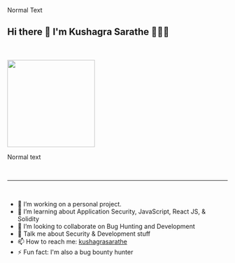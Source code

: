 <center>
<p align="center">
  
 
</p>
</center>

Normal Text

<p align="center">
  <h2> Hi there 👋 I'm Kushagra Sarathe 👨🏻‍💻 </h2>
  <br><br>
<!--   <img src="http://s.4cdn.org/image/title/105.gif"> -->
  <img width="200" height="200" src="https://avatars.githubusercontent.com/u/76868364?v=4">
</p>

Normal text

<br>
<hr>
<br>


- 🔭 I’m working on a personal project.
- 🌱 I’m learning about Application Security, JavaScript, React JS, & Solidity
- 👯 I’m looking to collaborate on Bug Hunting and Development
- 💬 Talk me about Security & Development stuff 
- 📫 How to reach me: [kushagrasarathe](https://twitter.com/kushagrasarathe)
- ⚡ Fun fact: I'm also a bug bounty hunter


